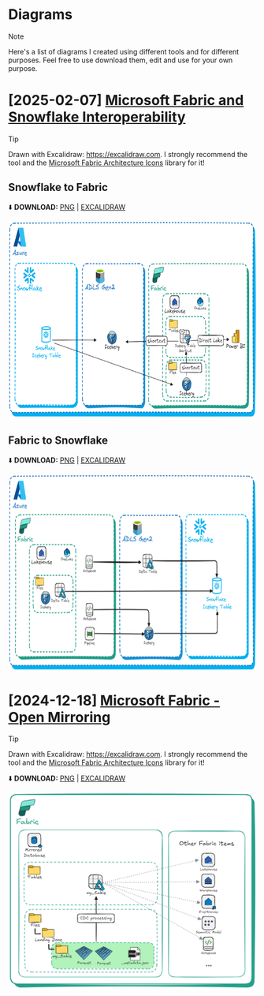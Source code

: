 # Diagrams

> [!NOTE]
> Here's a list of diagrams I created using different tools and for different purposes.
> Feel free to use download them, edit and use for your own purpose.

# [2025-02-07] [Microsoft Fabric and Snowflake Interoperability](https://github.com/pawelpo/diagrams/tree/main/Microsoft%20Fabric%20and%20Snowflake%20Interoperability)

> [!TIP]
> Drawn with Excalidraw: https://excalidraw.com. I strongly recommend the tool and the [Microsoft Fabric Architecture Icons](https://libraries.excalidraw.com/libraries/mwc360/microsoft-fabric-architecture-icons.excalidrawlib) library for it!

## Snowflake to Fabric

⬇️ **DOWNLOAD:** [PNG](https://github.com/pawelpo/diagrams/blob/main/Microsoft%20Fabric%20and%20Snowflake%20Interoperability/Iceberg%20-%20Snowflake%20to%20Fabric.png) | [EXCALIDRAW](https://github.com/pawelpo/diagrams/blob/main/Microsoft%20Fabric%20and%20Snowflake%20Interoperability/Iceberg%20-%20Snowflake%20to%20Fabric.excalidraw)

<img src="https://github.com/pawelpo/diagrams/blob/main/Microsoft%20Fabric%20and%20Snowflake%20Interoperability/Iceberg%20-%20Snowflake%20to%20Fabric.png" height="400"/>

## Fabric to Snowflake

⬇️ **DOWNLOAD:** [PNG](https://github.com/pawelpo/diagrams/blob/main/Microsoft%20Fabric%20and%20Snowflake%20Interoperability/Iceberg%20-%20Fabric%20to%20Snowflake.png) | [EXCALIDRAW](https://github.com/pawelpo/diagrams/blob/main/Microsoft%20Fabric%20and%20Snowflake%20Interoperability/Iceberg%20-%20Snowflake%20to%20Fabric.excalidraw)

<img src="https://github.com/pawelpo/diagrams/blob/main/Microsoft%20Fabric%20and%20Snowflake%20Interoperability/Iceberg%20-%20Fabric%20to%20Snowflake.png" height="400"/>

# [2024-12-18] [Microsoft Fabric - Open Mirroring](https://github.com/pawelpo/diagrams/tree/main/Microsoft%20Fabric%20-%20Open%20Mirroring)

> [!TIP]
> Drawn with Excalidraw: https://excalidraw.com. I strongly recommend the tool and the [Microsoft Fabric Architecture Icons](https://libraries.excalidraw.com/libraries/mwc360/microsoft-fabric-architecture-icons.excalidrawlib) library for it!

⬇️ **DOWNLOAD:** [PNG](https://github.com/pawelpo/diagrams/blob/main/Microsoft%20Fabric%20-%20Open%20Mirroring/Microsoft%20Fabric%20-%20Open%20Mirroring.png) | [EXCALIDRAW](https://github.com/pawelpo/diagrams/blob/main/Microsoft%20Fabric%20-%20Open%20Mirroring/Microsoft%20Fabric%20-%20Open%20Mirroring.excalidraw)

<img src="https://github.com/pawelpo/diagrams/blob/main/Microsoft%20Fabric%20-%20Open%20Mirroring/Microsoft%20Fabric%20-%20Open%20Mirroring.png" height="400"/>
